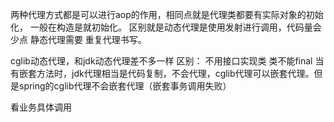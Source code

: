 两种代理方式都是可以进行aop的作用，相同点就是代理类都要有实际对象的初始化，
一般在构造是就初始化。
区别就是动态代理是使用发射进行调用，代码量会少点
静态代理需要 重复代理书写。

cglib动态代理，和jdk动态代理差不多一样
区别：
不用接口实现类
类不能final
当有嵌套方法时，jdk代理相当是代码复制，不会代理，cglib代理可以嵌套代理。但是spring的cglib代理不会嵌套代理（嵌套事务调用失败）


看业务具体调用
